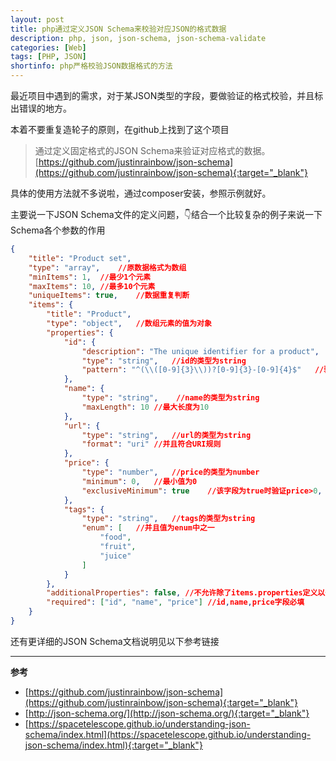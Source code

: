 ```yaml
---
layout: post
title: php通过定义JSON Schema来校验对应JSON的格式数据
description: php, json, json-schema, json-schema-validate
categories: [Web]
tags: [PHP, JSON]
shortinfo: php严格校验JSON数据格式的方法
---
```


最近项目中遇到的需求，对于某JSON类型的字段，要做验证的格式校验，并且标出错误的地方。

本着不要重复造轮子的原则，在github上找到了这个项目

> 通过定义固定格式的JSON Schema来验证对应格式的数据。<br>[https://github.com/justinrainbow/json-schema](https://github.com/justinrainbow/json-schema){:target="_blank"}

具体的使用方法就不多说啦，通过composer安装，参照示例就好。

主要说一下JSON Schema文件的定义问题，👇结合一个比较复杂的例子来说一下Schema各个参数的作用

```json
{
    "title": "Product set",
    "type": "array",    //原数据格式为数组
    "minItems": 1,  //最少1个元素
    "maxItems": 10, //最多10个元素
    "uniqueItems": true,    //数据重复判断
    "items": {
        "title": "Product",
        "type": "object",   //数组元素的值为对象
        "properties": {
            "id": {
                "description": "The unique identifier for a product",   //id字段描述
                "type": "string",   //id的类型为string
                "pattern": "^(\\([0-9]{3}\\))?[0-9]{3}-[0-9]{4}$"   //验证id是否符合该正则表达式的规则
            },
            "name": {
                "type": "string",    //name的类型为string
                "maxLength": 10 //最大长度为10
            },
            "url": {
                "type": "string",   //url的类型为string
                "format": "uri" //并且符合URI规则
            },
            "price": {
                "type": "number",   //price的类型为number
                "minimum": 0,   //最小值为0
                "exclusiveMinimum": true    //该字段为true时验证price>0, false时验证price>=0
            },
            "tags": {
                "type": "string",   //tags的类型为string
                "enum": [   //并且值为enum中之一
                    "food",
                    "fruit",
                    "juice"
                ]
            }
        },
        "additionalProperties": false, //不允许除了items.properties定义以外的字段
        "required": ["id", "name", "price"] //id,name,price字段必填
    }
}
```

还有更详细的JSON Schema文档说明见以下参考链接

---

**参考**

* [https://github.com/justinrainbow/json-schema](https://github.com/justinrainbow/json-schema){:target="_blank"}
* [http://json-schema.org/](http://json-schema.org/){:target="_blank"}
* [https://spacetelescope.github.io/understanding-json-schema/index.html](https://spacetelescope.github.io/understanding-json-schema/index.html){:target="_blank"}
